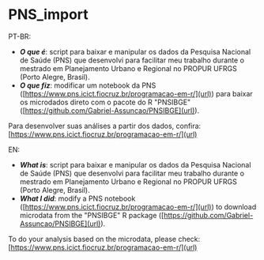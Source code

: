 # PNS_import
PT-BR: 

  * _**O que é**_: script para baixar e manipular os dados da Pesquisa Nacional de Saúde (PNS) que desenvolvi para facilitar meu trabalho durante o mestrado em Planejamento Urbano e Regional no PROPUR UFRGS (Porto Alegre, Brasil).
  * _**O que fiz**_: modificar um notebook da PNS ([https://www.pns.icict.fiocruz.br/programacao-em-r/](url)) para baixar os microdados direto com o pacote do R "PNSIBGE" ([https://github.com/Gabriel-Assuncao/PNSIBGE](url)).

Para desenvolver suas análises a partir dos dados, confira: [https://www.pns.icict.fiocruz.br/programacao-em-r/](url)


EN: 

  * _**What is**_: script para baixar e manipular os dados da Pesquisa Nacional de Saúde (PNS) que desenvolvi para facilitar meu trabalho durante o mestrado em Planejamento Urbano e Regional no PROPUR UFRGS (Porto Alegre, Brasil).
  * _**What I did**_: modify a PNS notebook ([https://www.pns.icict.fiocruz.br/programacao-em-r/](url)) to download microdata from the "PNSIBGE" R package ([https://github.com/Gabriel-Assuncao/PNSIBGE](url)).

To do your analysis based on the microdata, please check: [https://www.pns.icict.fiocruz.br/programacao-em-r/](url)

